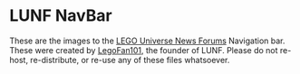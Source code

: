 LUNF NavBar
===========

These are the images to the [LEGO Universe News Forums](http://legouniversenews.forummotion.com) Navigation bar. These were created by [LegoFan101](http://legouniversenews.forummotion.com/u1), the founder of LUNF. Please do not re-host, re-distribute, or re-use any of these files whatsoever.